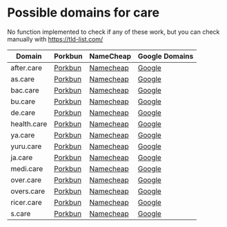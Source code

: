 # Possible domains for care

No function implemented to check if any of these work, but you can check manually with https://tld-list.com/

| Domain | Porkbun | NameCheap | Google Domains |
|---|---|---|---|
| after.care | [Porkbun](https://porkbun.com/checkout/search?prb=e814663da1&tlds=&idnLanguage=&search=search&q=after.care) | [Namecheap](https://www.namecheap.com/domains/registration/results/?domain=after.care) | [Google](https://domains.google.com/registrar/search?searchTerm=after.care) |
| as.care | [Porkbun](https://porkbun.com/checkout/search?prb=e814663da1&tlds=&idnLanguage=&search=search&q=as.care) | [Namecheap](https://www.namecheap.com/domains/registration/results/?domain=as.care) | [Google](https://domains.google.com/registrar/search?searchTerm=as.care) |
| bac.care | [Porkbun](https://porkbun.com/checkout/search?prb=e814663da1&tlds=&idnLanguage=&search=search&q=bac.care) | [Namecheap](https://www.namecheap.com/domains/registration/results/?domain=bac.care) | [Google](https://domains.google.com/registrar/search?searchTerm=bac.care) |
| bu.care | [Porkbun](https://porkbun.com/checkout/search?prb=e814663da1&tlds=&idnLanguage=&search=search&q=bu.care) | [Namecheap](https://www.namecheap.com/domains/registration/results/?domain=bu.care) | [Google](https://domains.google.com/registrar/search?searchTerm=bu.care) |
| de.care | [Porkbun](https://porkbun.com/checkout/search?prb=e814663da1&tlds=&idnLanguage=&search=search&q=de.care) | [Namecheap](https://www.namecheap.com/domains/registration/results/?domain=de.care) | [Google](https://domains.google.com/registrar/search?searchTerm=de.care) |
| health.care | [Porkbun](https://porkbun.com/checkout/search?prb=e814663da1&tlds=&idnLanguage=&search=search&q=health.care) | [Namecheap](https://www.namecheap.com/domains/registration/results/?domain=health.care) | [Google](https://domains.google.com/registrar/search?searchTerm=health.care) |
| ya.care | [Porkbun](https://porkbun.com/checkout/search?prb=e814663da1&tlds=&idnLanguage=&search=search&q=ya.care) | [Namecheap](https://www.namecheap.com/domains/registration/results/?domain=ya.care) | [Google](https://domains.google.com/registrar/search?searchTerm=ya.care) |
| yuru.care | [Porkbun](https://porkbun.com/checkout/search?prb=e814663da1&tlds=&idnLanguage=&search=search&q=yuru.care) | [Namecheap](https://www.namecheap.com/domains/registration/results/?domain=yuru.care) | [Google](https://domains.google.com/registrar/search?searchTerm=yuru.care) |
| ja.care | [Porkbun](https://porkbun.com/checkout/search?prb=e814663da1&tlds=&idnLanguage=&search=search&q=ja.care) | [Namecheap](https://www.namecheap.com/domains/registration/results/?domain=ja.care) | [Google](https://domains.google.com/registrar/search?searchTerm=ja.care) |
| medi.care | [Porkbun](https://porkbun.com/checkout/search?prb=e814663da1&tlds=&idnLanguage=&search=search&q=medi.care) | [Namecheap](https://www.namecheap.com/domains/registration/results/?domain=medi.care) | [Google](https://domains.google.com/registrar/search?searchTerm=medi.care) |
| over.care | [Porkbun](https://porkbun.com/checkout/search?prb=e814663da1&tlds=&idnLanguage=&search=search&q=over.care) | [Namecheap](https://www.namecheap.com/domains/registration/results/?domain=over.care) | [Google](https://domains.google.com/registrar/search?searchTerm=over.care) |
| overs.care | [Porkbun](https://porkbun.com/checkout/search?prb=e814663da1&tlds=&idnLanguage=&search=search&q=overs.care) | [Namecheap](https://www.namecheap.com/domains/registration/results/?domain=overs.care) | [Google](https://domains.google.com/registrar/search?searchTerm=overs.care) |
| ricer.care | [Porkbun](https://porkbun.com/checkout/search?prb=e814663da1&tlds=&idnLanguage=&search=search&q=ricer.care) | [Namecheap](https://www.namecheap.com/domains/registration/results/?domain=ricer.care) | [Google](https://domains.google.com/registrar/search?searchTerm=ricer.care) |
| s.care | [Porkbun](https://porkbun.com/checkout/search?prb=e814663da1&tlds=&idnLanguage=&search=search&q=s.care) | [Namecheap](https://www.namecheap.com/domains/registration/results/?domain=s.care) | [Google](https://domains.google.com/registrar/search?searchTerm=s.care) |
